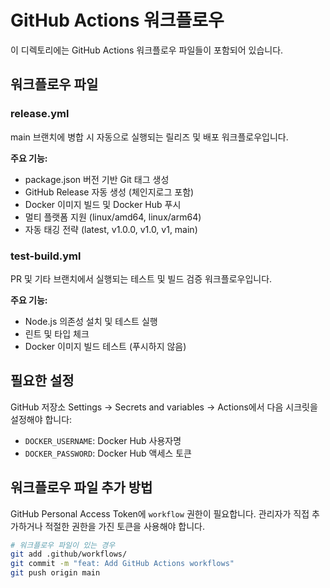 # GitHub Actions 워크플로우

이 디렉토리에는 GitHub Actions 워크플로우 파일들이 포함되어 있습니다.

## 워크플로우 파일

### release.yml
main 브랜치에 병합 시 자동으로 실행되는 릴리즈 및 배포 워크플로우입니다.

**주요 기능:**
- package.json 버전 기반 Git 태그 생성
- GitHub Release 자동 생성 (체인지로그 포함)
- Docker 이미지 빌드 및 Docker Hub 푸시
- 멀티 플랫폼 지원 (linux/amd64, linux/arm64)
- 자동 태깅 전략 (latest, v1.0.0, v1.0, v1, main)

### test-build.yml
PR 및 기타 브랜치에서 실행되는 테스트 및 빌드 검증 워크플로우입니다.

**주요 기능:**
- Node.js 의존성 설치 및 테스트 실행
- 린트 및 타입 체크
- Docker 이미지 빌드 테스트 (푸시하지 않음)

## 필요한 설정

GitHub 저장소 Settings → Secrets and variables → Actions에서 다음 시크릿을 설정해야 합니다:

- `DOCKER_USERNAME`: Docker Hub 사용자명
- `DOCKER_PASSWORD`: Docker Hub 액세스 토큰

## 워크플로우 파일 추가 방법

GitHub Personal Access Token에 `workflow` 권한이 필요합니다. 
관리자가 직접 추가하거나 적절한 권한을 가진 토큰을 사용해야 합니다.

```bash
# 워크플로우 파일이 있는 경우
git add .github/workflows/
git commit -m "feat: Add GitHub Actions workflows"
git push origin main
```